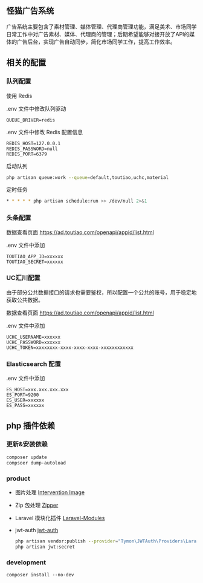 ## 怪猫广告系统
广告系统主要包含了素材管理、媒体管理、代理商管理功能，满足美术、市场同学日常工作中对广告素材、媒体、代理商的管理；后期希望能够对接开放了API的媒体的广告后台，实现广告自动同步，简化市场同学工作，提高工作效率。

## 相关的配置

### 队列配置

使用 Redis

.env 文件中修改队列驱动

```
QUEUE_DRIVER=redis
```

.env 文件中修改 Redis 配置信息

```
REDIS_HOST=127.0.0.1
REDIS_PASSWORD=null
REDIS_PORT=6379
```

启动队列
```sh
php artisan queue:work --queue=default,toutiao,uchc,material
```

定时任务
```sh
* * * * * php artisan schedule:run >> /dev/null 2>&1
```

### 头条配置

数据查看页面 https://ad.toutiao.com/openapi/appid/list.html

.env 文件中添加

```
TOUTIAO_APP_ID=xxxxxx
TOUTIAO_SECRET=xxxxxx
```

### UC汇川配置

由于部分公共数据接口的请求也需要鉴权，所以配置一个公共的账号，用于稳定地获取公共数据。

数据查看页面 https://ad.toutiao.com/openapi/appid/list.html

.env 文件中添加

```
UCHC_USERNAME=xxxxxx
UCHC_PASSWORD=xxxxxx
UCHC_TOKEN=xxxxxxxx-xxxx-xxxx-xxxx-xxxxxxxxxxxx
```

### Elasticsearch 配置

.env 文件中添加

```
ES_HOST=xxx.xxx.xxx.xxx
ES_PORT=9200
ES_USER=xxxxxx
ES_PASS=xxxxxx
```

## php 插件依赖

### 更新&安装依赖

```sh
composer update
compsoer dump-autoload
```

### product

- 图片处理
  [Intervention Image](https://github.com/Intervention/image)

- Zip 包处理
  [Zipper](https://github.com/Chumper/Zipper)

- Laravel 模块化插件
  [Laravel-Modules](https://github.com/nWidart/laravel-modules)

- jwt-auth
  [jwt-auth](https://github.com/tymondesigns/jwt-auth)

  ```sh
  php artisan vendor:publish --provider="Tymon\JWTAuth\Providers\LaravelServiceProvider"
  php artisan jwt:secret
  ```



### development
    composer install --no-dev